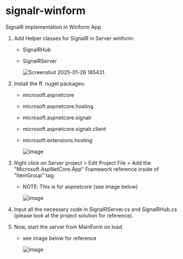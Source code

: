# signalr-winform
SignalR implementation in Winform App

1. Add Helper classes for SignalR in Server winform:
    - SignalRHub
    - SignalRServer

      ![Screenshot 2025-01-26 185431](https://github.com/user-attachments/assets/8a71407c-1459-4cf2-ba80-4e934bfd8a7d)

2. Install the ff. nuget packages:
    - microsoft.aspnetcore
    - microsoft.aspnetcore.hosting
    - microsoft.aspnetcore.signalr
    - microsoft.aspnetcore.signalr.client
    - microsoft.extensions.hosting

      ![image](https://github.com/user-attachments/assets/7a18eab0-6294-4728-9858-112bda15ba4a)

3. Right click on Server project > Edit Project File > Add the "Microsoft.AspNetCore.App" Framework reference inside of "ItemGroup" tag:
    - NOTE: This is for aspnetcore (see image below)

      ![image](https://github.com/user-attachments/assets/c9a6bb56-7e75-43ed-8e30-aa01aa12267d)

4. Input all the necessary code in SignalRServer.cs and SignalRHub.cs (please look at the project solution for reference).

5. Now, start the server from MainForm on load.
     - see image below for reference
  
       ![image](https://github.com/user-attachments/assets/71037605-e732-46cf-93db-6efe2a4ee8d0)


